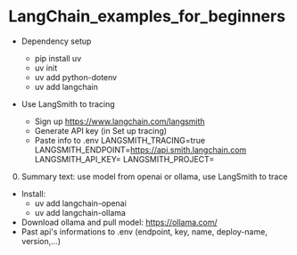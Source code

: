 # LangChain_examples_for_beginners

- Dependency setup
    + pip install uv
    + uv init
    + uv add python-dotenv
    + uv add langchain

- Use LangSmith to tracing
    + Sign up https://www.langchain.com/langsmith
    + Generate API key (in Set up tracing)
    + Paste info to .env 
        LANGSMITH_TRACING=true
        LANGSMITH_ENDPOINT=https://api.smith.langchain.com
        LANGSMITH_API_KEY=<your-api-key>
        LANGSMITH_PROJECT=<your-pj-name>

0. Summary text: use model from openai or ollama, use LangSmith to trace
- Install:
    + uv add langchain-openai
    + uv add langchain-ollama
- Download ollama and pull model: https://ollama.com/
- Past api's informations to .env (endpoint, key, name, deploy-name, version,...)
